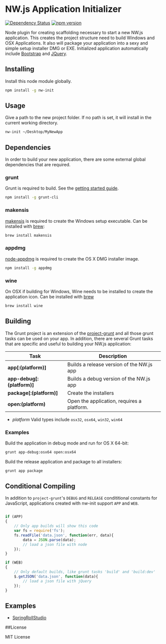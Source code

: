 # NW.js Application Initializer

[![Dependency Status](https://david-dm.org/CloudKidStudio/nw-init.svg)](https://david-dm.org/CloudKidStudio/nw-init) [![npm version](https://badge.fury.io/js/nw-init.svg)](http://badge.fury.io/js/nw-init)

Node plugin for creating scaffolding necessary to start a new NW.js application. This creates the project structure need to build Windows and OSX Applications. It also will package your application into a sexy and simple setup installer DMG or EXE. Initialized application automatically include [Bootstrap](http://getbootstrap.com/) and [JQuery](http://jquery.com).

## Installing

Install this node module globally.

```bash
npm install -g nw-init
```

## Usage

Give a path to the new project folder. If no path is set, it will install in the current working directory.

```bash
nw-init ~/Desktop/MyNewApp
```

## Dependencies

In order to build your new application, there are some external global dependencies that are required.

### grunt

Grunt is required to build. See the [getting started guide](http://gruntjs.com/getting-started).

```bash
npm install -g grunt-cli
```

### makensis

[makensis](http://nsis.sourceforge.net/Main_Page) is required to create the Windows setup executable. Can be installed with [brew](http://brew.sh/):

```bash
brew install makensis
```

### appdmg

[node-appdmg](https://github.com/LinusU/node-appdmg) is required to create the OS X DMG installer image.

```bash
npm install -g appdmg
```

### wine 

On OSX if building for Windows, Wine needs to be installed to create the application icon. Can be installed with [brew](http://brew.sh/)

```bash
brew install wine
```

## Building

The Grunt project is an extension of the [project-grunt](https://github.com/CloudKidStudio/project-grunt) and all those grunt tasks can be used on your app. In addition, there are several Grunt tasks that are specific and useful to building your NW.js application:

Task | Description
---|---
**app[:(platform)]** | Builds a release version of the NW.js app
**app-debug[:(platform)]** | Builds a debug version of the NW.js app
**package[:(platform)]** | Create the installers
**open:(platform)** | Open the application, requires a platform.

* _platform_ Valid types include `osx32`, `osx64`, `win32`, `win64`

### Examples

Build the application in debug mode and run for OS X 64-bit:

```bash
grunt app-debug:osx64 open:osx64
```

Build the release application and package to all installers:

```bash
grunt app package
```

## Conditional Compiling

In addition to `project-grunt`'s `DEBUG` and `RELEASE` condititional constants for JavaScript, applications created with nw-init support `APP` and `WEB`.

```js

if (APP)
{
	// Only app builds will show this code
	var fs = require('fs');
	fs.readFile('data.json', function(err, data){
		data = JSON.parse(data);
		// load a json file with node
	});
}

if (WEB)
{
	// Only default builds, like grunt tasks 'build' and 'build:dev'
	$.getJSON('data.json', function(data){
		// load a json file with jQuery
	});
}
```

## Examples

* [SpringRollStudio](https://github.com/SpringRoll/SpringRollStudio)

##License

MIT License
